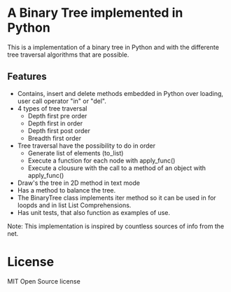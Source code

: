 
# A Binary Tree implemented in Python

This is a implementation of a binary tree in Python and with the differente tree traversal algorithms that are possible.

## Features
* Contains, insert and delete methods embedded in Python over loading, user call operator "in" or "del". 
* 4 types of tree traversal
  * Depth first pre order
  * Depth first in order
  * Depth first post order
  * Breadth first order
* Tree traversal have the possibility to do in order
  *  Generate list of elements (to_list)
  *  Execute a function for each node with apply_func()
  *  Execute a clousure with the call to a method of an object with apply_func()
* Draw's the tree in 2D method in text mode
* Has a method to balance the tree.
* The BinaryTree class implements iter method so it can be used in for loopds and in list List Comprehensions. 
* Has unit tests, that also function as examples of use.  

Note: This implementation is inspired by countless sources of info from the net.

# License
MIT Open Source license
